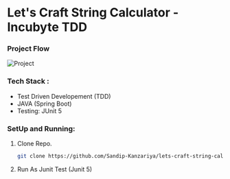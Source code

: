 # Let's Craft String Calculator - Incubyte TDD 

### Project Flow
 
![Project](https://github.com/user-attachments/assets/f2985a75-1e0c-43d5-bf66-c768ac257e14)

### Tech Stack : 
- Test Driven Developement (TDD)
- JAVA (Spring Boot)
- Testing: JUnit 5

### SetUp and Running: 
1. Clone Repo.
    ```bash
    git clone https://github.com/Sandip-Kanzariya/lets-craft-string-calculator.git 
    ```

2. Run As Junit Test (Junit 5) 

